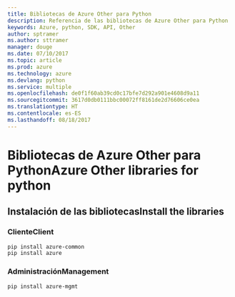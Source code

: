 ```yaml
---
title: Bibliotecas de Azure Other para Python
description: Referencia de las bibliotecas de Azure Other para Python
keywords: Azure, python, SDK, API, Other
author: sptramer
ms.author: sttramer
manager: douge
ms.date: 07/10/2017
ms.topic: article
ms.prod: azure
ms.technology: azure
ms.devlang: python
ms.service: multiple
ms.openlocfilehash: de0f1f60ab39cd0c17bfe7d292a901e4608d9a11
ms.sourcegitcommit: 3617d0db0111bbc00072ff8161de2d76606ce0ea
ms.translationtype: HT
ms.contentlocale: es-ES
ms.lasthandoff: 08/18/2017
---
```

# <a name="azure-other-libraries-for-python"></a><span data-ttu-id="ac4ad-104">Bibliotecas de Azure Other para Python</span><span class="sxs-lookup"><span data-stu-id="ac4ad-104">Azure Other libraries for python</span></span>

## <a name="install-the-libraries"></a><span data-ttu-id="ac4ad-105">Instalación de las bibliotecas</span><span class="sxs-lookup"><span data-stu-id="ac4ad-105">Install the libraries</span></span>
### <a name="client"></a><span data-ttu-id="ac4ad-106">Cliente</span><span class="sxs-lookup"><span data-stu-id="ac4ad-106">Client</span></span>

```bash
pip install azure-common
pip install azure
```

### <a name="management"></a><span data-ttu-id="ac4ad-107">Administración</span><span class="sxs-lookup"><span data-stu-id="ac4ad-107">Management</span></span>

```bash
pip install azure-mgmt
```
